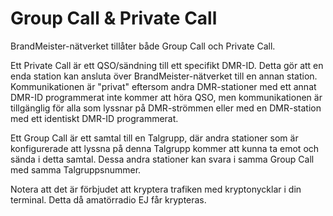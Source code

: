 # Group Call & Private Call

BrandMeister-nätverket tillåter både Group Call och Private Call.

Ett Private Call är ett QSO/sändning till ett specifikt DMR-ID. Detta gör att en enda station kan ansluta över BrandMeister-nätverket till en annan station. Kommunikationen är "privat" eftersom andra DMR-stationer med ett annat DMR-ID programmerat inte kommer att höra QSO, men kommunikationen är tillgänglig för alla som lyssnar på DMR-strömmen eller med en DMR-station med ett identiskt DMR-ID programmerat.

Ett Group Call är ett samtal till en Talgrupp, där andra stationer som är konfigurerade att lyssna på denna Talgrupp kommer att kunna ta emot och sända i detta samtal. Dessa andra stationer kan svara i samma Group Call med samma Talgruppsnummer.

Notera att det är förbjudet att kryptera trafiken med kryptonycklar i din terminal. Detta då amatörradio EJ får krypteras.
